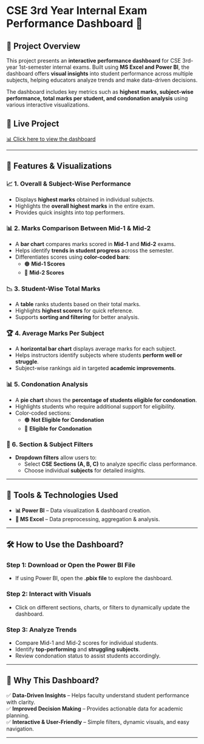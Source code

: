 # CSE 3rd Year Internal Exam Performance Dashboard 🎯

## 📌 Project Overview
This project presents an **interactive performance dashboard** for CSE 3rd-year 1st-semester internal exams. Built using **MS Excel and Power BI**, the dashboard offers **visual insights** into student performance across multiple subjects, helping educators analyze trends and make data-driven decisions.

The dashboard includes key metrics such as **highest marks, subject-wise performance, total marks per student, and condonation analysis** using various interactive visualizations.

## 🔗 Live Project
[📊 Click here to view the dashboard](YOUR_PROJECT_LINK)

---

## 🎨 Features & Visualizations

### 📈 1. **Overall & Subject-Wise Performance**
- Displays **highest marks** obtained in individual subjects.
- Highlights the **overall highest marks** in the entire exam.
- Provides quick insights into top performers.

### 📊 2. **Marks Comparison Between Mid-1 & Mid-2**
- A **bar chart** compares marks scored in **Mid-1** and **Mid-2** exams.
- Helps identify **trends in student progress** across the semester.
- Differentiates scores using **color-coded bars**:
  - 🟠 **Mid-1 Scores**
  - 🔵 **Mid-2 Scores**

### 📉 3. **Student-Wise Total Marks**
- A **table** ranks students based on their total marks.
- Highlights **highest scorers** for quick reference.
- Supports **sorting and filtering** for better analysis.

### 🏆 4. **Average Marks Per Subject**
- A **horizontal bar chart** displays average marks for each subject.
- Helps instructors identify subjects where students **perform well or struggle**.
- Subject-wise rankings aid in targeted **academic improvements**.

### 📊 5. **Condonation Analysis**
- A **pie chart** shows the **percentage of students eligible for condonation**.
- Highlights students who require additional support for eligibility.
- Color-coded sections:
  - 🟠 **Not Eligible for Condonation**
  - 🔵 **Eligible for Condonation**

### 📌 6. **Section & Subject Filters**
- **Dropdown filters** allow users to:
  - Select **CSE Sections (A, B, C)** to analyze specific class performance.
  - Choose individual **subjects** for detailed insights.

---

## 🔧 Tools & Technologies Used
- **📊 Power BI** – Data visualization & dashboard creation.
- **📑 MS Excel** – Data preprocessing, aggregation & analysis.

---

## 🛠 How to Use the Dashboard?
### **Step 1: Download or Open the Power BI File**
- If using Power BI, open the **.pbix file** to explore the dashboard.

### **Step 2: Interact with Visuals**
- Click on different sections, charts, or filters to dynamically update the dashboard.

### **Step 3: Analyze Trends**
- Compare Mid-1 and Mid-2 scores for individual students.
- Identify **top-performing** and **struggling subjects**.
- Review condonation status to assist students accordingly.

---

## 📌 Why This Dashboard?
✅ **Data-Driven Insights** – Helps faculty understand student performance with clarity.  
✅ **Improved Decision Making** – Provides actionable data for academic planning.  
✅ **Interactive & User-Friendly** – Simple filters, dynamic visuals, and easy navigation.  

---
